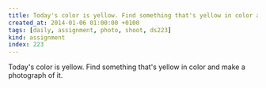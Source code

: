 ```yaml
---
title: Today's color is yellow. Find something that's yellow in color and make a photograph of it.
created_at: 2014-01-06 01:00:00 +0100
tags: [daily, assignment, photo, shoot, ds223]
kind: assignment
index: 223
---
```


Today's color is yellow. Find something that's yellow in color and make a photograph of it.
